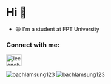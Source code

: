 <!--
**bachlamsung123/bachlamsung123** is a ✨ _special_ ✨ repository because its `README.md` (this file) appears on your GitHub profile.

Here are some ideas to get you started:

- 🌱 I’m currently learning ...
- 👯 I’m looking to collaborate on ...
- 🤔 I’m looking for help with ...
- 💬 Ask me about ...
- 📫 How to reach me: ...
- 😄 Pronouns: ...
- ⚡ Fun fact: ...
-->
<h1>Hi 👋</h1>

- 😄 I'm a student at FPT University

<h3 align="left">Connect with me:</h3>
<p align="left">
<a href="https://fb.com/lecongbach27" target="blank"><img align="center" src="https://raw.githubusercontent.com/rahuldkjain/github-profile-readme-generator/master/src/images/icons/Social/facebook.svg" alt="lecongbach27" height="30" width="40" /></a>
</p>
<p>
  <img src="https://github-readme-stats.vercel.app/api?username=bachlamsung123&show_icons=true&locale=en" alt="bachlamsung123" />
  <img src="https://github-readme-stats.vercel.app/api/top-langs?username=bachlamsung123&show_icons=true&locale=en&layout=compact" alt="bachlamsung123" />
</p>
